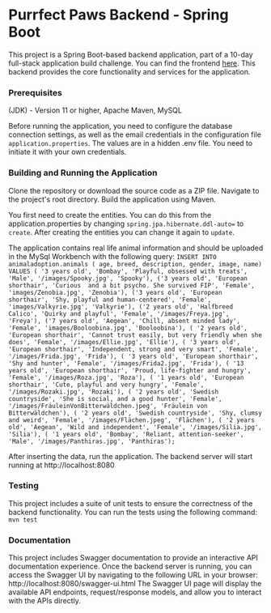# Purrfect Paws Backend - Spring Boot

This project is a Spring Boot-based backend application, part of a 10-day full-stack application build challenge. You can find the frontend [here](https://github.com/EleniSolaki/purrfect-paws-frontend-angular). This backend provides the core functionality and services for the application.

### Prerequisites

(JDK) - Version 11 or higher, Apache Maven, MySQL

Before running the application, you need to configure the database connection settings, as well as the email credentials in the configuration file `application.properties`. The values are in a hidden .env file. You need to initiate it with your own credentials.

### Building and Running the Application

Clone the repository or download the source code as a ZIP file. Navigate to the project's root directory. Build the application using Maven. 

You first need to create the entities. You can do this from the application.properties by changing `spring.jpa.hibernate.ddl-auto=` to `create`. After creating the entities you can change it again to `update`.

The application contains real life animal information and should be uploaded in the MySql Workbench with the following query: 
`INSERT INTO animaladoption.animals ( age, breed, description, gender, image, name)
VALUES ( '3 years old', 'Bombay', 'Playful, obsessed with treats', 'Male', '/images/Spooky.jpg', 'Spooky'),
('3 years old', 'European shorthair', 'Curious  and a bit psycho. She survived FIP', 'Female', 'images/Zenobia.jpg', 'Zenobia'),
('3 years old', 'European shorthair', 'Shy, playful and human-centered', 'Female', 'images/Valkyrie.jpg', 'Valkyrie'),
('2 years old', 'Halfbreed Calico', 'Quirky and playful', 'Female', '/images/Freya.jpg', 'Freya'),
('7 years old', 'Aegean', 'Chill, absent minded lady', 'Female', 'images/Booloobina.jpg', 'Booloobina'),
( '2 years old', 'European shorthair', 'Cannot trust easily, but very friendly when she does', 'Female', '/images/Ellie.jpg', 'Ellie'),
( '3 years old', 'European shorthair', 'Independent, strong and very smart', 'Female', '/images/Frida.jpg', 'Frida'),
( '3 years old', 'European shorthair', 'Shy and hunter', 'Female', '/images/Frida2.jpg', 'Frida'),
( '13 years old', 'European shorthair', 'Proud, life-fighter and hungry', 'Female', '/images/Roza.jpg', 'Roza'),
( '1 years old', 'European shorthair', 'Cute, playful and very hungry', 'Female', '/images/Rozaki.jpg', 'Rozaki'),
( '2 years old', 'Swedish countryside', 'She is social, and a good hunter', 'Female', '/images/FräuleinVonBitterwäldchen.jpeg', 'Fräulein von Bitterwäldchen'),
( '2 years old', 'Swedish countryside', 'Shy, clumsy and weird', 'Female', '/images/Flächen.jpeg', 'Flächen'),
( '2 years old', 'Aegean', 'Wild and independent', 'Female', '/images/Silia.jpg', 'Silia'),
( '1 years old', 'Bombay', 'Reliant, attention-seeker', 'Male', '/images/Panthiras.jpg', 'Panthiras');`

After inserting the data, run the application. The backend server will start running at http://localhost:8080

### Testing
This project includes a suite of unit tests to ensure the correctness of the backend functionality. You can run the tests using the following command: `mvn test`

### Documentation
This project includes Swagger documentation to provide an interactive API documentation experience. Once the backend server is running, you can access the Swagger UI by navigating to the following URL in your browser: http://localhost:8080/swagger-ui.html
The Swagger UI page will display the available API endpoints, request/response models, and allow you to interact with the APIs directly.

